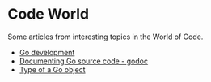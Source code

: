 # Code World

Some articles from interesting topics in the World of Code.

- [Go development](Go_Development.md)
- [Documenting Go source code - godoc](Go_Doc.md)
- [Type of a Go object](Typeof.md)
